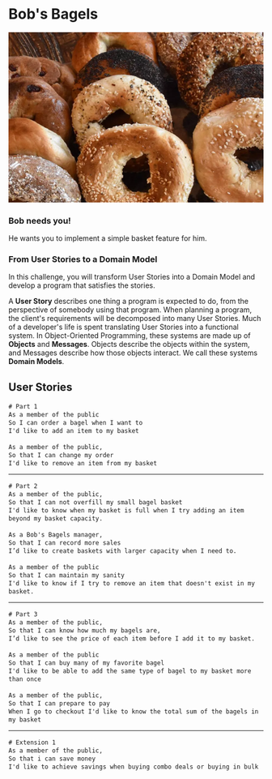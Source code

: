 # Bob's Bagels

![](./_images/bagels.jpg)

### Bob needs you!

He wants you to implement a simple basket feature for him.

### From User Stories to a Domain Model

In this challenge, you will transform User Stories into a Domain Model and develop a program that satisfies the stories.

A **User Story** describes one thing a program is expected to do, from the perspective of somebody using that program. When planning a program, the client's requirements will be decomposed into many User Stories. Much of a developer's life is spent translating User Stories into a functional system. In Object-Oriented Programming, these systems are made up of **Objects** and **Messages**. Objects describe the objects within the system, and Messages describe how those objects interact. We call these systems **Domain Models**.


## User Stories

```
# Part 1
As a member of the public
So I can order a bagel when I want to
I'd like to add an item to my basket

As a member of the public,
So that I can change my order
I'd like to remove an item from my basket
```
---
```
# Part 2
As a member of the public,
So that I can not overfill my small bagel basket
I'd like to know when my basket is full when I try adding an item beyond my basket capacity.

As a Bob's Bagels manager,
So that I can record more sales
I’d like to create baskets with larger capacity when I need to.

As a member of the public
So that I can maintain my sanity
I'd like to know if I try to remove an item that doesn't exist in my basket. 
```
---
```
# Part 3
As a member of the public,
So that I can know how much my bagels are,
I’d like to see the price of each item before I add it to my basket.

As a member of the public
So that I can buy many of my favorite bagel
I'd like to be able to add the same type of bagel to my basket more than once

As a member of the public,
So that I can prepare to pay
When I go to checkout I'd like to know the total sum of the bagels in my basket
```
---
```
# Extension 1
As a member of the public,
So that i can save money
I'd like to achieve savings when buying combo deals or buying in bulk
```
